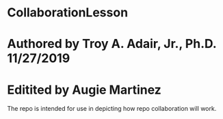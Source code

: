 # CollaborationLesson
# Authored by Troy A. Adair, Jr., Ph.D. 11/27/2019
# Editited by Augie Martinez
The repo is intended for use in depicting how repo collaboration will work.
